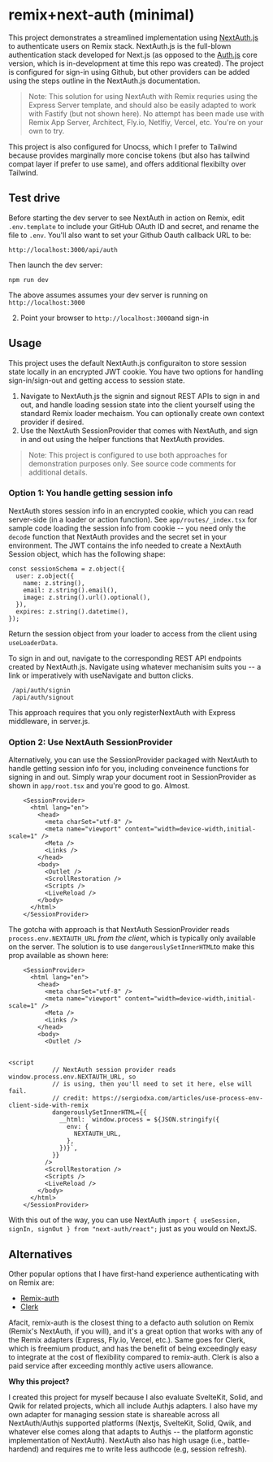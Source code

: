 # remix+next-auth (minimal)

This project demonstrates a streamlined implementation using [NextAuth.js](https://next-auth.js.org) to authenticate users on Remix stack. NextAuth.js is the full-blown authentication stack developed for Next.js (as opposed to the [Auth.js](https://authjs.dev) core version, which is in-development at time this repo was created). The project is configured for sign-in using Github, but other providers can be added using the steps outline in the NextAuth.js documentation.

> Note: This solution for using NextAuth with Remix requries using the Express Server template, and should also be easily adapted to work with Fastify (but not shown here). No attempt has been made use with Remix App Server, Architect, Fly.io, Netlfiy, Vercel, etc. You're on your own to try.

This project is also configured for Unocss, which I prefer to Tailwind because provides marginally more concise tokens (but also has tailwind compat layer if prefer to use same), and offers additional flexibilty over Tailwind.

## Test drive

Before starting the dev server to see NextAuth in action on Remix, edit `.env.template` to include your GitHub OAuth ID and secret, and rename the file to `.env`. You'll also want to set your Github Oauth callback URL to be:

```
http://localhost:3000/api/auth
```

 Then launch the dev server:

```
npm run dev
```

The above assumes assumes your dev server is running on `http://localhost:3000`

2. Point your browser to `http://localhost:3000`and sign-in

## Usage

This project uses the default NextAuth.js configuraiton to store session state locally in an encrypted JWT cookie. You have two options for handling sign-in/sign-out and getting access to session state.

1. Navigate to NextAuth.js the signin and signout REST APIs to sign in and out, and handle loading session state into the client yourself using the standard Remix loader mechaism. You can optionally create own context provider if desired.
2. Use the NextAuth SessionProvider that comes with NextAuth, and sign in and out using the helper functions that NextAuth provides.

> Note: This project is configured to use both approaches for demonstration purposes only. See source code comments for additional details.

### Option 1: You handle getting session info

NextAuth stores session info in an encrypted cookie, which you can read server-side (in a loader or action function). See `app/routes/_index.tsx` for sample code loading the session info from cookie -- you need only the `decode` function that NextAuth provides and the secret set in your environment. The JWT contains the info needed to create a NextAuth Session object, which has the following shape:

```
const sessionSchema = z.object({
  user: z.object({
    name: z.string(),
    email: z.string().email(),
    image: z.string().url().optional(),
  }),
  expires: z.string().datetime(),
});
```

Return the session object from your loader to access from the client using `useLoaderData`.

To sign in and out, navigate to the corresponding REST API endpoints created by NextAuth.js. Navigate using whatever mechanisim suits you -- a link or imperatively with useNavigate and button clicks. 

```
 /api/auth/signin
 /api/auth/signout
```

This approach requires that you only registerNextAuth with Express middleware, in server.js.

### Option 2: Use NextAuth SessionProvider

Alternatively, you can use the SessionProvider packaged with NextAuth to handle getting session info for you, including conveinence functions for signing in and out. Simply wrap your document root in SessionProvider as shown in `app/root.tsx` and you're good to go. Almost.

```
    <SessionProvider>
      <html lang="en">
        <head>
          <meta charSet="utf-8" />
          <meta name="viewport" content="width=device-width,initial-scale=1" />
          <Meta />
          <Links />
        </head>
        <body>
          <Outlet />
          <ScrollRestoration />
          <Scripts />
          <LiveReload />
        </body>
      </html>
    </SessionProvider>
```

The gotcha with approach is that NextAuth SessionProvider reads `process.env.NEXTAUTH_URL`  *from the client*, which is typically only available on the server. The solution is to use `dangerouslySetInnerHTML`to make this prop available as shown here:

```
​    <SessionProvider>
​      <html lang="en">
​        <head>
​          <meta charSet="utf-8" />
​          <meta name="viewport" content="width=device-width,initial-scale=1" />
​          <Meta />
​          <Links />
​        </head>
​        <body>
​          <Outlet />


<script
            // NextAuth session provider reads window.process.env.NEXTAUTH_URL, so
            // is using, then you'll need to set it here, else will fail.
            // credit: https://sergiodxa.com/articles/use-process-env-client-side-with-remix
            dangerouslySetInnerHTML={{
              __html: `window.process = ${JSON.stringify({
                env: {
                  NEXTAUTH_URL,
                },
              })}`,
            }}
          />
          <ScrollRestoration />
          <Scripts />
          <LiveReload />
        </body>
      </html>
    </SessionProvider>
```

With this out of the way, you can use NextAuth `import { useSession, signIn, signOut } from "next-auth/react";` just as you would on NextJS.

## Alternatives

Other popular options that I have first-hand experience authenticating with on Remix are:

* [Remix-auth](https://github.com/sergiodxa/remix-auth)
* [Clerk](https://clerk.com)

Afacit, remix-auth is the closest thing to a defacto auth solution on Remix (Remix's NextAuth, if you will), and it's a great option that works with any of the Remix adapters (Express, Fly.io, Vercel, etc.). Same goes for Clerk, which is freemium product, and has the benefit of being exceedingly easy to integrate at the cost of flexibility compared to remix-auth. Clerk is also a paid service after exceeding monthly active users allowance.

**Why this project?**

I created this project for myself because I also evaluate SvelteKit, Solid, and Qwik for related projects, which all include Authjs adapters. I also have my own adapter for managing session state is shareable across all NextAuth/Authjs supported platforms (Nextjs, SvelteKit, Solid, Qwik, and whatever else comes along that adapts to Authjs -- the platform agonstic implementation of NextAuth). NextAuth also has high usage (i.e., battle-hardend) and requires me to write less authcode (e.g, session refresh).
